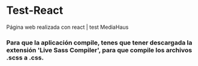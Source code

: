 # Test-React
Página web realizada con react | test MediaHaus

### Para que la aplicación compile, tenes que tener descargada la extensión 'Live Sass Compiler', para que compile los archivos .scss a .css.

